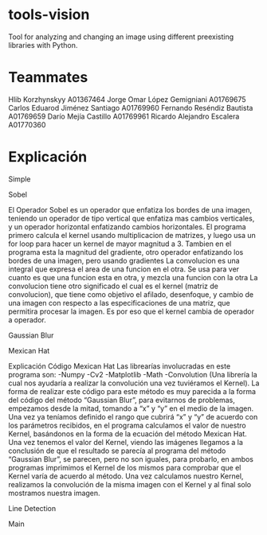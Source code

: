 # tools-vision
Tool for analyzing and changing an image using different preexisting libraries with Python.

# Teammates
Hlib Korzhynskyy                      A01367464
Jorge Omar López Gemigniani           A01769675
Carlos Eduarod Jiménez Santiago       A01769960
Fernando Reséndiz Bautista            A01769659
Darío Mejía Castillo                  A01769961
Ricardo Alejandro Escalera            A01770360

# Explicación
Simple

Sobel

El Operador Sobel es un operador que enfatiza los bordes de una imagen, teniendo un operador de tipo vertical que enfatiza mas cambios verticales, y un operador horizontal enfatizando cambios horizontales.
El programa primero calcula el kernel usando multiplicacion de matrizes, y luego usa un for loop para hacer un kernel de mayor magnitud a 3.
Tambien en el programa esta la magnitud del gradiente, otro operador enfatizando los bordes de una imagen, pero usando gradientes
La convolucion es una integral que expresa el area de una funcion en el otra. Se usa para ver cuanto es que una funcion esta en otra, y mezcla una funcion con la otra
La convolucion tiene otro significado el cual es el kernel (matriz de convolucion), que tiene como objetivo el afilado, desenfoque, y cambio de una imagen con respecto a las especificaciones de una matriz, que permitira procesar la imagen. Es por eso que el kernel cambia de operador a operador.

Gaussian Blur

Mexican Hat

Explicación Código Mexican Hat
Las librearías involucradas en este programa son:
-Numpy
-Cv2
-Matplotlib
-Math
-Convolution (Una librería la cual nos ayudaría a realizar la convolución una vez tuviéramos el Kernel).
La forma de realizar este código para este método es muy parecida a la forma del código del método “Gaussian Blur”, para evitarnos de problemas, empezamos desde la mitad, tomando a “x” y “y” en el medio de la imagen. Una vez ya teníamos definido el rango que cubrirá “x” y “y” de acuerdo con los parámetros recibidos, en el programa calculamos el valor de nuestro Kernel, basándonos en la forma de la ecuación del método Mexican Hat.
Una vez tenemos el valor del Kernel, viendo las imágenes llegamos a la conclusión de que el resultado se parecía al programa del método “Gaussian Blur”, se parecen, pero no son iguales, para probarlo, en ambos programas imprimimos el Kernel de los mismos para comprobar que el Kernel varía de acuerdo al método. Una vez calculamos nuestro Kernel, realizamos la convolución de la misma imagen con el Kernel y al final solo mostramos nuestra imagen.

Line Detection

Main
